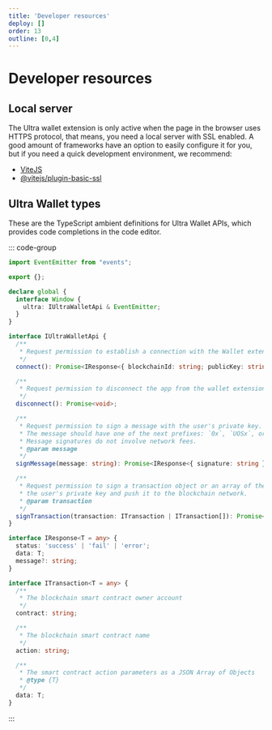 ```yaml
---
title: 'Developer resources'
deploy: []
order: 13
outline: [0,4]
---
```


# Developer resources

## Local server

The Ultra wallet extension is only active when the page in the browser uses HTTPS protocol, that means, you need a local server with SSL enabled. A good amount of frameworks have an option to easily configure it for you, but if you need a quick development environment, we recommend:

- [ViteJS](https://vitejs.dev/)
- [@vitejs/plugin-basic-ssl](https://www.npmjs.com/package/@vitejs/plugin-basic-ssl)


## Ultra Wallet types

These are the TypeScript ambient definitions for Ultra Wallet APIs, which provides code completions in the code editor.

::: code-group

```ts [window.d.ts]
import EventEmitter from "events";

export {};

declare global {
  interface Window {
    ultra: IUltraWalletApi & EventEmitter;
  }
}

interface IUltraWalletApi {
  /**
   * Request permission to establish a connection with the Wallet extension
   */
  connect(): Promise<IResponse<{ blockchainId: string; publicKey: string }>>;

  /**
   * Request permission to disconnect the app from the wallet extension
   */
  disconnect(): Promise<void>;

  /**
   * Request permission to sign a message with the user's private key.
   * The message should have one of the next prefixes: `0x`, `UOSx`, or `message:`
   * Message signatures do not involve network fees.
   * @param message 
   */
  signMessage(message: string): Promise<IResponse<{ signature: string }>>;

  /**
   * Request permission to sign a transaction object or an array of them with
   * the user's private key and push it to the blockchain network.
   * @param transaction 
   */
  signTransaction(transaction: ITransaction | ITransaction[]): Promise<IResponse<{ transactionHash: string }>>;
}

interface IResponse<T = any> {
  status: 'success' | 'fail' | 'error';
  data: T;
  message?: string;
}

interface ITransaction<T = any> {
  /**
   * The blockchain smart contract owner account
   */
  contract: string;

  /**
   * The blockchain smart contract name
   */
  action: string;

  /**
   * The smart contract action parameters as a JSON Array of Objects
   * @type {T}
   */
  data: T;
}
```

:::
